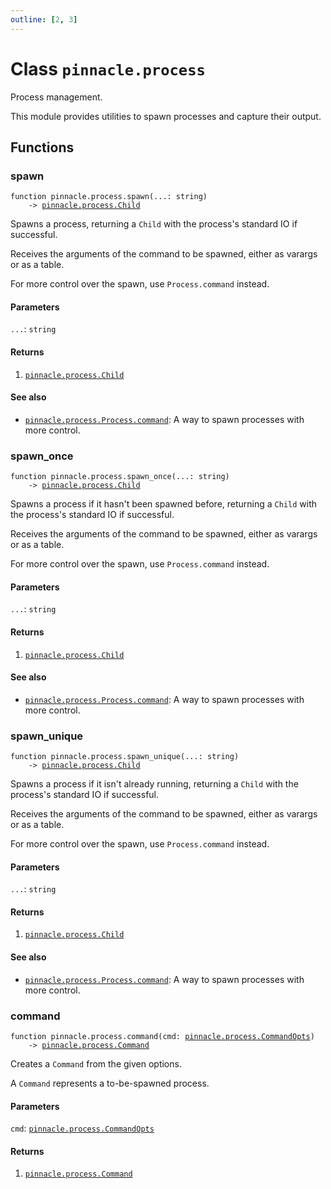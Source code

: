 ```yaml
---
outline: [2, 3]
---
```


# Class `pinnacle.process`


Process management.

This module provides utilities to spawn processes and capture their output.



## Functions

### <Badge type="function" text="function" /> spawn

<div class="language-lua"><pre><code>function pinnacle.process.spawn(...: string)
    -> <a href="/lua-reference/classes/pinnacle.process.Child">pinnacle.process.Child</a></code></pre></div>

Spawns a process, returning a `Child` with the process's standard IO if successful.

Receives the arguments of the command to be spawned, either as varargs or as a table.

For more control over the spawn, use `Process.command` instead.




#### Parameters

`...`: <code>string</code>



#### Returns

1. <code><a href="/lua-reference/classes/pinnacle.process.Child">pinnacle.process.Child</a></code>



#### See also

- <code><a href="/lua-reference/classes/pinnacle.process#Process.command">pinnacle.process.Process.command</a></code>: A way to spawn processes with more control.
### <Badge type="function" text="function" /> spawn_once

<div class="language-lua"><pre><code>function pinnacle.process.spawn_once(...: string)
    -> <a href="/lua-reference/classes/pinnacle.process.Child">pinnacle.process.Child</a></code></pre></div>

Spawns a process if it hasn't been spawned before,
returning a `Child` with the process's standard IO if successful.

Receives the arguments of the command to be spawned, either as varargs or as a table.

For more control over the spawn, use `Process.command` instead.




#### Parameters

`...`: <code>string</code>



#### Returns

1. <code><a href="/lua-reference/classes/pinnacle.process.Child">pinnacle.process.Child</a></code>



#### See also

- <code><a href="/lua-reference/classes/pinnacle.process#Process.command">pinnacle.process.Process.command</a></code>: A way to spawn processes with more control.
### <Badge type="function" text="function" /> spawn_unique

<div class="language-lua"><pre><code>function pinnacle.process.spawn_unique(...: string)
    -> <a href="/lua-reference/classes/pinnacle.process.Child">pinnacle.process.Child</a></code></pre></div>

Spawns a process if it isn't already running,
returning a `Child` with the process's standard IO if successful.

Receives the arguments of the command to be spawned, either as varargs or as a table.

For more control over the spawn, use `Process.command` instead.




#### Parameters

`...`: <code>string</code>



#### Returns

1. <code><a href="/lua-reference/classes/pinnacle.process.Child">pinnacle.process.Child</a></code>



#### See also

- <code><a href="/lua-reference/classes/pinnacle.process#Process.command">pinnacle.process.Process.command</a></code>: A way to spawn processes with more control.
### <Badge type="function" text="function" /> command

<div class="language-lua"><pre><code>function pinnacle.process.command(cmd: <a href="/lua-reference/classes/pinnacle.process.CommandOpts">pinnacle.process.CommandOpts</a>)
    -> <a href="/lua-reference/classes/pinnacle.process.Command">pinnacle.process.Command</a></code></pre></div>

Creates a `Command` from the given options.

A `Command` represents a to-be-spawned process.



#### Parameters

`cmd`: <code><a href="/lua-reference/classes/pinnacle.process.CommandOpts">pinnacle.process.CommandOpts</a></code>



#### Returns

1. <code><a href="/lua-reference/classes/pinnacle.process.Command">pinnacle.process.Command</a></code>



